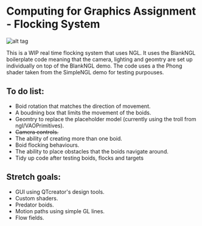# Computing for Graphics Assignment - Flocking System
![alt tag](https://www.red3d.com/cwr/boids/images/flocking_around_19.gif)

This is a WIP real time flocking system that uses NGL. It uses the BlankNGL boilerplate
code meaning that the camera, lighting and geomtry are set up individually on top of the BlankNGL demo.
The code uses a the Phong shader taken from the SimpleNGL demo for testing purpouses.

## To do list:
* Boid rotation that matches the direction of movement.
* A boudning box that limits the movement of the boids.
* Geomtry to replace the placeholder model (currently using the troll from ngl/VAOPrimitives).
* ~~Camera controls.~~
* The ability of creating more than one boid.
* Boid flocking behaviours.
* The ability to place obstacles that the boids navigate around.
* Tidy up code after testing boids, flocks and targets

## Stretch goals:
* GUI using QTcreator's design tools.
* Custom shaders.
* Predator boids.
* Motion paths using simple GL lines.
* Flow fields.
